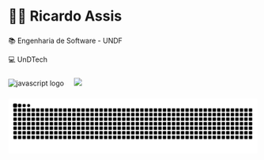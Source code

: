 <h1 align="left">👨‍💻 Ricardo Assis</h1>

###

<p align="left">📚 Engenharia de Software - UNDF</p>
<p align="left">💻 UnDTech</p>


###

<div align="left">
  <img src="https://cdn.jsdelivr.net/gh/devicons/devicon/icons/javascript/javascript-original.svg" height="40" alt="javascript logo"  />
  <img width="12" />
  <img src="https://cdn.jsdelivr.net/gh/devicons/devicon@latest/icons/java/java-original.svg" height="40"/>
  <img width="12" />
</div>

###

<img src="https://raw.githubusercontent.com/RicardoDMAssis/RicardoDMAssis/output/snake.svg" alt="Snake animation" />

###
